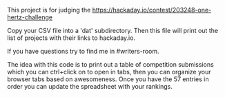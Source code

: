 This project is for judging the https://hackaday.io/contest/203248-one-hertz-challenge

Copy your CSV file into a 'dat' subdirectory. Then this file will print out the list of projects with their links to hackaday.io.

If you have questions try to find me in #writers-room.

The idea with this code is to print out a table of competition submissions which you can ctrl+click on to open in tabs,
then you can organize your browser tabs based on awesomeness. Once you have the 57 entries in order
you can update the spreadsheet with your rankings.
